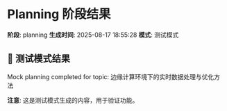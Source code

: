 # Planning 阶段结果

**阶段**: planning
**生成时间**: 2025-08-17 18:55:28
**模式**: 测试模式

## 📝 测试模式结果

Mock planning completed for topic: 边缘计算环境下的实时数据处理与优化方法

**注意**: 这是测试模式生成的内容，用于验证功能。